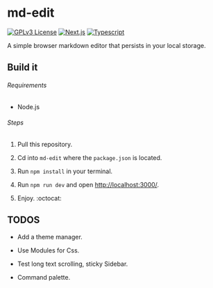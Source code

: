 # md-edit

[![GPLv3 License](https://img.shields.io/badge/%20License-GPL%20v3-yellow?style=flat-square&labelColor=black)](https://opensource.org/licenses/)
[![Next.js](https://img.shields.io/static/v1?label=&message=Next.js&color=red&style=flat-square&logo=next.js&logoColor=white&logoWidth=15&labelColor=&link=)](https://github.com/pallets/flask)
[![Typescript](https://img.shields.io/static/v1?label=&message=Typescript&color=blue&style=flat-square&logo=typescript&logoColor=white&logoWidth=15&labelColor=&link=)](https://github.com/pallets/flask)

A simple browser markdown editor that persists in your local storage.

## Build it

###### Requirements

* Node.js

###### Steps

1. Pull this repository.

2. Cd into `md-edit` where the `package.json` is located.

3. Run `npm install` in your terminal.

4. Run `npm run dev` and open <http://localhost:3000/>.

5. Enjoy.  :octocat:

## TODOS

* Add a theme manager.

* Use Modules for Css.

* Test long text scrolling, sticky Sidebar.

* Command palette.

